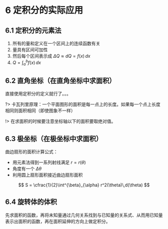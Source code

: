 # 6 定积分的实际应用

## 6.1 定积分的元素法

1. 所有的量和定义在一个区间上的连续函数有关
2. 量具有区间可加性
3. 然后每个区间表示成 $\Delta Q \approx dQ = f(x)\,dx$
4. $Q = \int^b_a f(x)\,dx$

## 6.2 直角坐标（在直角坐标中求面积）

直接使用定积分的定义就行了。。。

?> 卡瓦列里原理：一个平面图形的面积是每一点上的长度。如果每一个点上长度相同则面积相同（即使图象不一样）

!> 在求面积的时候要注意坐标轴以下的面积要取绝对值。

## 6.3 极坐标（在极坐标中求面积）

曲边扇形的面积计算公式：

- 用元素法得到一系列射线满足 $r = r(\theta)$
- 角度有一个 $\Delta \theta$
- 利用圆上扇形面积接近曲边扇形面积

$$
S = \cfrac{1}{2}\int^{\beta}_{\alpha} r^2(\theta)\,d(\theta)
$$

## 6.4 旋转体的体积

先求面积的函数，再将未知量通过几何关系找到与已知量的关系式、从而用已知量表示出面积的函数，再在面积延伸的方向上做定积分。

